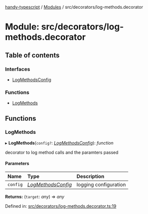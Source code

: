 [handy-typescript](../README.md) / [Modules](../modules.md) / src/decorators/log-methods.decorator

# Module: src/decorators/log-methods.decorator

## Table of contents

### Interfaces

- [LogMethodsConfig](../interfaces/src_decorators_log_methods_decorator.logmethodsconfig.md)

### Functions

- [LogMethods](src_decorators_log_methods_decorator.md#logmethods)

## Functions

### LogMethods

▸ **LogMethods**(`config?`: [*LogMethodsConfig*](../interfaces/src_decorators_log_methods_decorator.logmethodsconfig.md)): *function*

decorator to log method calls and the paramters passed

#### Parameters

| Name | Type | Description |
| :------ | :------ | :------ |
| `config` | [*LogMethodsConfig*](../interfaces/src_decorators_log_methods_decorator.logmethodsconfig.md) | logging configuration |

**Returns:** (`target`: *any*) => *any*

Defined in: [src/decorators/log-methods.decorator.ts:19](https://github.com/robbiemu/handy-typescript/blob/8d0f93c/src/decorators/log-methods.decorator.ts#L19)
